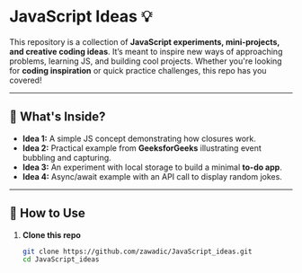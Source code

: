 # JavaScript Ideas 💡

This repository is a collection of **JavaScript experiments, mini-projects, and creative coding ideas**. It’s meant to inspire new ways of approaching problems, learning JS, and building cool projects. Whether you're looking for **coding inspiration** or quick practice challenges, this repo has you covered!

---

## 📑 What's Inside?

- **Idea 1:** A simple JS concept demonstrating how closures work.
- **Idea 2:** Practical example from **GeeksforGeeks** illustrating event bubbling and capturing.
- **Idea 3:** An experiment with local storage to build a minimal **to-do app**.
- **Idea 4:** Async/await example with an API call to display random jokes.

---

## 🚀 How to Use

1. **Clone this repo**  
   ```bash
   git clone https://github.com/zawadic/JavaScript_ideas.git
   cd JavaScript_ideas
